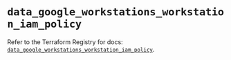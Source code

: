 # `data_google_workstations_workstation_iam_policy`

Refer to the Terraform Registry for docs: [`data_google_workstations_workstation_iam_policy`](https://registry.terraform.io/providers/hashicorp/google-beta/5.38.0/docs/data-sources/google_workstations_workstation_iam_policy).
